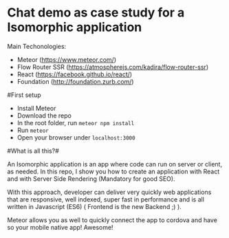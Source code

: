 # Chat demo as case study for a Isomorphic application

Main Techonologies:

 - Meteor (https://www.meteor.com/)
  - Flow Router SSR (https://atmospherejs.com/kadira/flow-router-ssr)
 - React (https://facebook.github.io/react/)
 - Foundation (http://foundation.zurb.com/)
 
#First setup

 - Install Meteor
 - Download the repo
 - In the root folder, run `meteor npm install`
 - Run `meteor`
 - Open your browser under `localhost:3000`
 
 #What is all this?#
 
 An Isomorphic application is an app where code can run on server or client, as needed. In this repo, I show you how to create an application with React and with Server Side Rendering (Mandatory for good SEO).
 
 With this approach, developer can deliver very quickly web applications that are responsive, well indexed, super fast in performance and is all written in Javascript (ES6) ( Frontend is the new Backend ;) ).
  
 Meteor allows you as well to quickly connect the app to cordova and have so your mobile native app! Awesome!
 